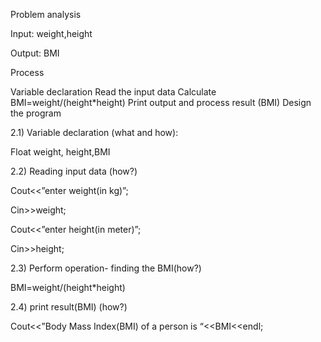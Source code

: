 Problem analysis

Input: weight,height

Output: BMI

Process

Variable declaration
Read the input data
Calculate BMI=weight/(height*height)
Print output and process result (BMI)
Design the program

2.1) Variable declaration (what and how):

   Float weight, height,BMI

2.2) Reading input data (how?)

   Cout<<”enter weight(in kg)”;

   Cin>>weight;

   Cout<<”enter height(in meter)”;

   Cin>>height;
 
2.3) Perform operation- finding the BMI(how?)

   BMI=weight/(height*height)

2.4) print result(BMI) (how?)

   Cout<<”Body Mass Index(BMI) of a person is “<<BMI<<endl;